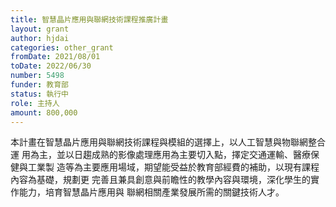 ```yaml
---
title: 智慧晶片應用與聯網技術課程推廣計畫
layout: grant
author: hjdai
categories: other_grant
fromDate: 2021/08/01
toDate: 2022/06/30
number: 5498
funder: 教育部
status: 執行中
role: 主持人
amount: 800,000
---
```


本計畫在智慧晶片應用與聯網技術課程與模組的選擇上，以人工智慧與物聯網整合運
用為主，並以日趨成熟的影像處理應用為主要切入點，擇定交通運輸、醫療保健與工業製
造等為主要應用場域，期望能受益於教育部經費的補助，以現有課程內容為基礎，規劃更
完善且兼具創意與前瞻性的教學內容與環境，深化學生的實作能力，培育智慧晶片應用與
聯網相關產業發展所需的關鍵技術人才。
